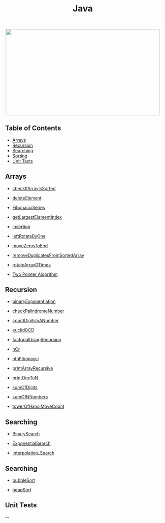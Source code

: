 <h1 align="center">Java</h1> <br>

<p align="center"><image src="https://logos-download.com/wp-content/uploads/2016/10/Java_logo_icon.png" width ="500" height="280"></image></p>

## Table of Contents

- [Arrays](#arrays)
- [Recursion](#recursion)
- [Searching](#searching)
- [Sorting](#sorting)
- [Unit Tests](#unit-tests)

<a name="arrays"></a>

## Arrays

- [checkIfArrayIsSorted](https://github.com/aniketsharma00411/algorithmsUse/blob/master/Java/Arrays/checkIfArrayIsSorted.java)

- [deleteElement](https://github.com/aniketsharma00411/algorithmsUse/blob/master/Java/Arrays/deleteElement.java)

- [FibonacciSeries](https://github.com/aniketsharma00411/algorithmsUse/blob/master/Java/Arrays/FibonacciSeries)

- [getLargestElementIndex](https://github.com/aniketsharma00411/algorithmsUse/blob/master/Java/Arrays/getLargestElementIndex.java)

- [insertion](https://github.com/aniketsharma00411/algorithmsUse/blob/master/Java/Arrays/insertion.java)

- [leftRotateByOne](https://github.com/aniketsharma00411/algorithmsUse/blob/master/Java/Arrays/leftRotateByOne.java)

- [moveZerosToEnd](https://github.com/aniketsharma00411/algorithmsUse/blob/master/Java/Arrays/moveZerosToEnd.java)

- [removeDuplicatesFromSortedArray](https://github.com/aniketsharma00411/algorithmsUse/blob/master/Java/Arrays/removeDuplicatesFromSortedArray.java)

- [rotateArrayDTimes](https://github.com/aniketsharma00411/algorithmsUse/blob/master/Java/Arrays/rotateArrayDTimes.java)

- [Two Pointer Algorithm](https://github.com/aniketsharma00411/algorithmsUse/blob/master/Java/Arrays/Two%20Pointer%20Algorithm)

<a name="recursion"></a>

## Recursion

- [binaryExponentiation](https://github.com/aniketsharma00411/algorithmsUse/blob/master/Java/Recursion/binaryExponentiation.java)

- [checkPalindromeNumber](https://github.com/aniketsharma00411/algorithmsUse/blob/master/Java/Recursion/checkPalindromeNumber.java)

- [countDigitsInANumber](https://github.com/aniketsharma00411/algorithmsUse/blob/master/Java/Recursion/countDigitsInANumber.java)

- [euclidGCD](https://github.com/aniketsharma00411/algorithmsUse/blob/master/Java/Recursion/euclidGCD.java)

- [factorialUsingRecursion](https://github.com/aniketsharma00411/algorithmsUse/blob/master/Java/Recursion/factorialUsingRecursion.java)

- [nCr](https://github.com/aniketsharma00411/algorithmsUse/blob/master/Java/Recursion/nCr.java)

- [nthFibonacci](https://github.com/aniketsharma00411/algorithmsUse/blob/master/Java/Recursion/nthFibonacci.java)

- [printArrayRecursive](https://github.com/aniketsharma00411/algorithmsUse/blob/master/Java/Recursion/printArrayRecursive.java)

- [printOneToN](https://github.com/aniketsharma00411/algorithmsUse/blob/master/Java/Recursion/printOneToN.java)

- [sumOfDigits](https://github.com/aniketsharma00411/algorithmsUse/blob/master/Java/Recursion/sumOfDigits.java)

- [sumOfNNumbers](https://github.com/aniketsharma00411/algorithmsUse/blob/master/Java/Recursion/sumOfNNumbers.java)

- [towerOfHanoiMoveCount](https://github.com/aniketsharma00411/algorithmsUse/blob/master/Java/Recursion/towerOfHanoiMoveCount.java)

<a name="searching"></a>

## Searching

- [BinarySearch](https://github.com/aniketsharma00411/algorithmsUse/blob/master/Java/Searching/binarySearch.java)

- [ExponentialSearch](https://github.com/aniketsharma00411/algorithmsUse/blob/master/Java/Searching/ExponentialSearch.java)

- [Interpolation_Search](https://github.com/aniketsharma00411/algorithmsUse/blob/master/Java/Searching/Interpolation_Search.java)

<a name="searching"></a>

## Searching

- [bubbleSort](https://github.com/aniketsharma00411/algorithmsUse/blob/master/Java/Sorting/bubbleSort.java)

- [heapSort](https://github.com/aniketsharma00411/algorithmsUse/blob/master/Java/Sorting/heapSort.java)

<a name="unit-tests"></a>

## Unit Tests

--
